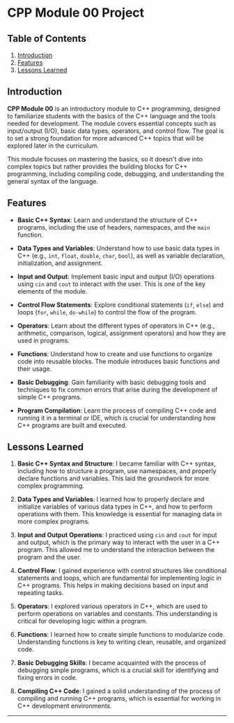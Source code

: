 # CPP Module 00 Project

## Table of Contents
1. [Introduction](#introduction)
2. [Features](#features)
3. [Lessons Learned](#lessons-learned)

## Introduction

**CPP Module 00** is an introductory module to C++ programming, designed to familiarize students with the basics of the C++ language and the tools needed for development. The module covers essential concepts such as input/output (I/O), basic data types, operators, and control flow. The goal is to set a strong foundation for more advanced C++ topics that will be explored later in the curriculum.

This module focuses on mastering the basics, so it doesn't dive into complex topics but rather provides the building blocks for C++ programming, including compiling code, debugging, and understanding the general syntax of the language.

## Features

- **Basic C++ Syntax**: Learn and understand the structure of C++ programs, including the use of headers, namespaces, and the `main` function.

- **Data Types and Variables**: Understand how to use basic data types in C++ (e.g., `int`, `float`, `double`, `char`, `bool`), as well as variable declaration, initialization, and assignment.

- **Input and Output**: Implement basic input and output (I/O) operations using `cin` and `cout` to interact with the user. This is one of the key elements of the module.

- **Control Flow Statements**: Explore conditional statements (`if`, `else`) and loops (`for`, `while`, `do-while`) to control the flow of the program.

- **Operators**: Learn about the different types of operators in C++ (e.g., arithmetic, comparison, logical, assignment operators) and how they are used in programs.

- **Functions**: Understand how to create and use functions to organize code into reusable blocks. The module introduces basic functions and their usage.

- **Basic Debugging**: Gain familiarity with basic debugging tools and techniques to fix common errors that arise during the development of simple C++ programs.

- **Program Compilation**: Learn the process of compiling C++ code and running it in a terminal or IDE, which is crucial for understanding how C++ programs are built and executed.

## Lessons Learned

1. **Basic C++ Syntax and Structure**: I became familiar with C++ syntax, including how to structure a program, use namespaces, and properly declare functions and variables. This laid the groundwork for more complex programming.

2. **Data Types and Variables**: I learned how to properly declare and initialize variables of various data types in C++, and how to perform operations with them. This knowledge is essential for managing data in more complex programs.

3. **Input and Output Operations**: I practiced using `cin` and `cout` for input and output, which is the primary way to interact with the user in a C++ program. This allowed me to understand the interaction between the program and the user.

4. **Control Flow**: I gained experience with control structures like conditional statements and loops, which are fundamental for implementing logic in C++ programs. This helps in making decisions based on input and repeating tasks.

5. **Operators**: I explored various operators in C++, which are used to perform operations on variables and constants. This understanding is critical for developing logic within a program.

6. **Functions**: I learned how to create simple functions to modularize code. Understanding functions is key to writing clean, reusable, and organized code.

7. **Basic Debugging Skills**: I became acquainted with the process of debugging simple programs, which is a crucial skill for identifying and fixing errors in code.

8. **Compiling C++ Code**: I gained a solid understanding of the process of compiling and running C++ programs, which is essential for working in C++ development environments.

---

